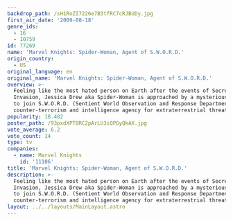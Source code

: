```yaml
---
backdrop_path: /sH1RoZI7226e7B3tfRC7cRJBUDy.jpg
first_air_date: '2009-08-18'
genre_ids:
  - 16
  - 10759
id: 77269
name: 'Marvel Knights: Spider-Woman, Agent of S.W.O.R.D.'
origin_country:
  - US
original_language: en
original_name: 'Marvel Knights: Spider-Woman, Agent of S.W.O.R.D.'
overview: >-
  Feeling like the most hated person on Earth after the events of Secret
  Invasion, Jessica Drew aka Spider-Woman is approached by a mysterious stranger
  to join S.W.O.R.D. (Sentient World Observation and Response Department), a
  counter-terrorism and intelligence agency for extraterrestrial threats.
popularity: 18.482
poster_path: /93pxdXPT8RC2pArLU3iQPGyQkAX.jpg
vote_average: 6.2
vote_count: 14
type: tv
companies:
  - name: Marvel Knights
    id: '11106'
title: 'Marvel Knights: Spider-Woman, Agent of S.W.O.R.D.'
description: >-
  Feeling like the most hated person on Earth after the events of Secret
  Invasion, Jessica Drew aka Spider-Woman is approached by a mysterious stranger
  to join S.W.O.R.D. (Sentient World Observation and Response Department), a
  counter-terrorism and intelligence agency for extraterrestrial threats.
layout: ../../layouts/MainLayout.astro
---
```


